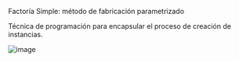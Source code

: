 Factoría Simple: método de fabricación parametrizado

Técnica de programación para encapsular el proceso de creación de instancias.

![image](https://user-images.githubusercontent.com/52029674/198877035-273af333-1a48-4b0f-8d8d-9dda13ea3d9c.png)
